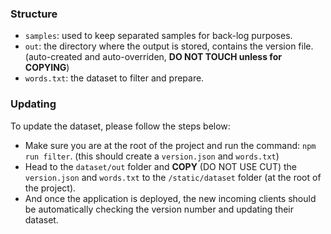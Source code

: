 ### Structure
- `samples`: used to keep separated samples for back-log purposes.
- `out`: the directory where the output is stored, contains the version file. (auto-created and auto-overriden, **DO NOT TOUCH unless for COPYING**)
- `words.txt`: the dataset to filter and prepare.

### Updating

To update the dataset, please follow the steps below:
- Make sure you are at the root of the project and run the command: `npm run filter`. (this should create a `version.json` and `words.txt`)
- Head to the `dataset/out` folder and **COPY** (DO NOT USE CUT) the `version.json` and `words.txt` to the `/static/dataset` folder (at the root of the project).
- And once the application is deployed, the new incoming clients should be automatically checking the version number and updating their dataset.